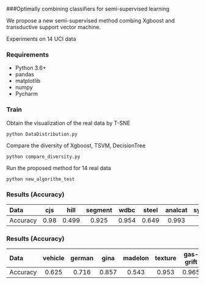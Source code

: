 ###Optimally combining classifiers for semi-supervised learning

We propose a new semi-supervised method combing Xgboost and transductive support vector machine.

Experiments on 14 UCI data 




### Requirements
- Python 3.6+
- pandas
- matplotlib
- numpy
- Pycharm



### Train

Obtain the visualization of the real data by T-SNE

```
python DataDistribution.py
```

Compare the diversity of Xgboost, TSVM, DecisionTree

```
python compare_diversity.py
```
Run the proposed method for 14 real data

```
python new_algorithm_test
```
### Results (Accuracy)
| Data | cjs | hill | segment | wdbc| steel |analcat |synthetic |
|:---|:---:|:---:|:---:|:---:|:---:|:---:|:---:|
|Accuracy |0.98  | 0.499 | 0.925| 0.954 |0.649|0.993|0.92|
### Results (Accuracy)
| Data | vehicle | german | gina | madelon| texture |gas-grift |dna |
|:---|:---:|:---:|:---:|:---:|:---:|:---:|:---:|
|Accuracy |0.625  | 0.716 | 0.857| 0.543 |0.953|0.965|0.911|

